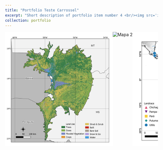 ```yaml
---
title: "Portfolio Teste Carrossel"
excerpt: "Short description of portfolio item number 4 <br/><img src='images/map9.png'>"
collection: portfolio
---
```


<style>
/* Estilos para o carrossel */
.carousel {
  display: flex;
  overflow-x: auto;
  scroll-snap-type: x mandatory;
  -webkit-overflow-scrolling: touch;
  scroll-behavior: smooth;
  margin-bottom: 20px;
}

.carousel__item {
  flex: 0 0 auto;
  height: 10cm; /* altura fixa */
  scroll-snap-align: start;
}

.map {
  height: 100%;
  width: auto;
  max-width: 100%; /* Garante que a largura não ultrapasse a largura do contêiner */
}
</style>

<div class="carousel">
  <div class="carousel__item">
    <img src="mapa1.png" class="map" alt="Mapa 1">
  </div>
  <div class="carousel__item">
    <img src="mapa2.png" class="map" alt="Mapa 2">
  </div>
  <div class="carousel__item">
    <img src="mapa3.png" class="map" alt="Mapa 3">
  </div>
  <div class="carousel__item">
    <img src="mapa4.png" class="map" alt="Mapa 4">
  </div>
  <div class="carousel__item">
    <img src="mapa5.png" class="map" alt="Mapa 5">
  </div>
  <div class="carousel__item">
    <img src="mapa6.png" class="map" alt="Mapa 6">
  </div>
  <div class="carousel__item">
    <img src="mapa7.png" class="map" alt="Mapa 7">
  </div>
</div>
